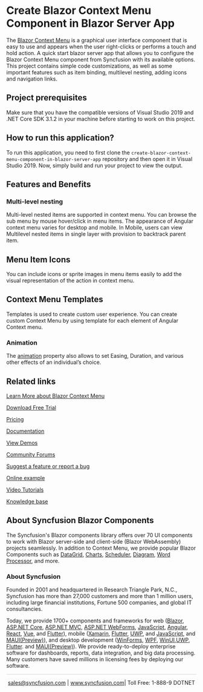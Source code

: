 # Create Blazor Context Menu Component in Blazor Server App

The [Blazor Context Menu](https://www.syncfusion.com/blazor-components/blazor-context-menu?utm_source=github&utm_medium=listing&utm_campaign=blazor-context-menu-github-samples) is a graphical user interface component that is easy to use and appears when the user right-clicks or performs a touch and hold action. A quick start blazor server app that allows you to configure the Blazor Context Menu component from Syncfusion with its available options. This project contains simple code customizations, as well as some important features such as item binding, multilevel nesting, adding icons and navigation links.
 
## Project prerequisites

Make sure that you have the compatible versions of Visual Studio 2019 and .NET Core SDK 3.1.2 in your machine before starting to work on this project.

## How to run this application?

To run this application, you need to first clone the `create-blazor-context-menu-component-in-blazor-server-app` repository and then open it in Visual Studio 2019. Now, simply build and run your project to view the output.

## Features and Benefits

### Multi-level nesting

Multi-level nested items are supported in context menu. You can browse the sub menu by mouse hover/click in menu items. The appearance of Angular context menu varies for desktop and mobile. In Mobile, users can view Multilevel nested items in single layer with provision to backtrack parent item.

## Menu Item Icons

You can include icons or sprite images in menu items easily to add the visual representation of the action in context menu.

## Context Menu Templates

Templates is used to create custom user experience. You can create custom Context Menu by using template for each element of Angular Context menu.

### Animation

The [animation](https://blazor.syncfusion.com/documentation/accordion/animations?utm_source=github&utm_medium=listing&utm_campaign=blazor-context-menu-github-samples) property also allows to set Easing, Duration, and various other effects of an individual’s choice.

## Related links
[Learn More about Blazor Context Menu](https://www.syncfusion.com/blazor-components/blazor-context-menu?utm_source=github&utm_medium=listing&utm_campaign=blazor-context-menu-github-samples)

[Download Free Trial](https://www.syncfusion.com/downloads/blazor?utm_source=github&utm_medium=listing&utm_campaign=blazor-context-menu-github-samples)

[Pricing](https://www.syncfusion.com/sales/products/blazor?utm_source=github&utm_medium=listing&utm_campaign=blazor-context-menu-github-samples)

[Documentation](https://blazor.syncfusion.com/documentation/context-menu/getting-started?utm_source=github&utm_medium=listing&utm_campaign=blazor-context-menu-github-samples)

[View Demos](https://blazor.syncfusion.com/demos/context-menu/default-functionalities?utm_source=github&utm_medium=listing&utm_campaign=blazor-context-menu-github-samples)

[Community Forums](https://www.syncfusion.com/forums/blazor-components?utm_source=github&utm_medium=listing&utm_campaign=blazor-context-menu-github-samples)

[Suggest a feature or report a bug](https://www.syncfusion.com/feedback/blazor-components?utm_source=github&utm_medium=listing&utm_campaign=blazor-context-menu-github-samples)

[Online example](https://blazor.syncfusion.com/demos/context-menu/default-functionalities?utm_source=github&utm_medium=listing&utm_campaign=blazor-context-menu-github-samples)

[Video Tutorials](https://www.syncfusion.com/tutorial-videos/blazor/context-menu?utm_source=github&utm_medium=listing&utm_campaign=blazor-context-menu-github-samples)

[Knowledge base](https://www.syncfusion.com/kb/blazor-components?utm_source=github&utm_medium=listing&utm_campaign=blazor-context-menu-github-samples)

## About Syncfusion Blazor Components
The Syncfusion's Blazor components library offers over 70 UI components to work with Blazor server-side and client-side (Blazor WebAssembly) projects seamlessly. In addition to Context Menu, we provide popular Blazor Components such as [DataGrid](https://www.syncfusion.com/blazor-components/blazor-datagrid?utm_source=github&utm_medium=listing&utm_campaign=blazor-context-menu-github-samples), [Charts](https://www.syncfusion.com/blazor-components/blazor-charts?utm_source=github&utm_medium=listing&utm_campaign=blazor-context-menu-github-samples), [Scheduler](https://www.syncfusion.com/blazor-components/blazor-scheduler?utm_source=github&utm_medium=listing&utm_campaign=blazor-context-menu-github-samples), [Diagram](https://www.syncfusion.com/blazor-components/blazor-diagram?utm_source=github&utm_medium=listing&utm_campaign=blazor-context-menu-github-samples), [Word Processor](https://www.syncfusion.com/blazor-components/blazor-word-processor?utm_source=github&utm_medium=listing&utm_campaign=blazor-context-menu-github-samples), and more.

### About Syncfusion
Founded in 2001 and headquartered in Research Triangle Park, N.C., Syncfusion has more than 27,000 customers and more than 1 million users, including large financial institutions, Fortune 500 companies, and global IT consultancies.

Today, we provide 1700+ components and frameworks for web ([Blazor](https://www.syncfusion.com/blazor-components?utm_source=github&utm_medium=listing&utm_campaign=blazor-context-menu-github-samples), [ASP.NET Core](https://www.syncfusion.com/aspnet-core-ui-controls?utm_source=github&utm_medium=listing&utm_campaign=blazor-context-menu-github-samples), [ASP.NET MVC](https://www.syncfusion.com/aspnet-mvc-ui-controls?utm_source=github&utm_medium=listing&utm_campaign=blazor-context-menu-github-samples), [ASP.NET WebForms](https://www.syncfusion.com/jquery/aspnet-webforms-ui-controls?utm_source=github&utm_medium=listing&utm_campaign=blazor-context-menu-github-samples), [JavaScript](https://www.syncfusion.com/javascript-ui-controls?utm_source=github&utm_medium=listing&utm_campaign=blazor-context-menu-github-samples), [Angular](https://www.syncfusion.com/angular-ui-components?utm_source=github&utm_medium=listing&utm_campaign=blazor-context-menu-github-samples), [React](https://www.syncfusion.com/react-ui-components?utm_source=github&utm_medium=listing&utm_campaign=blazor-context-menu-github-samples), [Vue](https://www.syncfusion.com/vue-ui-components?utm_source=github&utm_medium=listing&utm_campaign=blazor-context-menu-github-samples), and [Flutter](https://www.syncfusion.com/flutter-widgets?utm_source=github&utm_medium=listing&utm_campaign=blazor-context-menu-github-samples)), mobile ([Xamarin](https://www.syncfusion.com/xamarin-ui-controls?utm_source=github&utm_medium=listing&utm_campaign=blazor-context-menu-github-samples), [Flutter](https://www.syncfusion.com/flutter-widgets?utm_source=github&utm_medium=listing&utm_campaign=blazor-context-menu-github-samples), [UWP](https://www.syncfusion.com/uwp-ui-controls?utm_source=github&utm_medium=listing&utm_campaign=blazor-context-menu-github-samples), and [JavaScript](https://www.syncfusion.com/javascript-ui-controls?utm_source=github&utm_medium=listing&utm_campaign=blazor-context-menu-github-samples), and [MAUI(Preview)](https://www.syncfusion.com/maui-controls?utm_source=github&utm_medium=listing&utm_campaign=blazor-context-menu-github-samples)), and desktop development ([WinForms](https://www.syncfusion.com/winforms-ui-controls?utm_source=github&utm_medium=listing&utm_campaign=blazor-context-menu-github-samples), [WPF](https://www.syncfusion.com/wpf-controls?utm_source=github&utm_medium=listing&utm_campaign=blazor-context-menu-github-samples), [WinUI](https://www.syncfusion.com/winui-controls?utm_source=github&utm_medium=listing&utm_campaign=blazor-context-menu-github-samples),[UWP](https://www.syncfusion.com/uwp-ui-controls?utm_source=github&utm_medium=listing&utm_campaign=blazor-context-menu-github-samples), [Flutter](https://www.syncfusion.com/flutter-widgets?utm_source=github&utm_medium=listing&utm_campaign=blazor-context-menu-github-samples). and [MAUI(Preview)](https://www.syncfusion.com/maui-controls?utm_source=github&utm_medium=listing&utm_campaign=blazor-context-menu-github-samples)). We provide ready-to-deploy enterprise software for dashboards, reports, data integration, and big data processing. Many customers have saved millions in licensing fees by deploying our software.


<hr style="height:0.3px;border:none;color:lightgrey;background-color:lightgrey;" />

<p align="center">
<a href="mailto:sales@syncfusion.com?Subject=Syncfusion Blazor Context-Menu  - GitHub" target="_top">sales@syncfusion.com</a> | <a href="https://www.syncfusion.com?utm_source=github&utm_medium=listing&utm_campaign=blazor-context-menu-github-samples">www.syncfusion.com</a>| Toll Free: 1-888-9 DOTNET <br>
</p>

